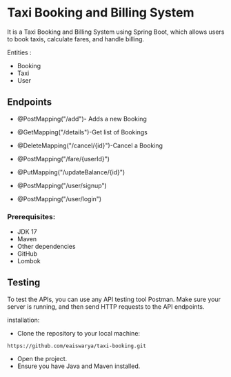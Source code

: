 # Taxi Booking and Billing System

It is a Taxi Booking and Billing System using Spring Boot, which allows users to book taxis, calculate fares, and handle billing.

Entities : 
- Booking
- Taxi
- User


## Endpoints

- @PostMapping("/add")- Adds a new Booking
- @GetMapping("/details")-Get list of Bookings
- @DeleteMapping("/cancel/{id}")-Cancel a Booking
-  @PostMapping("/fare/{userId}")
- @PutMapping("/updateBalance/{id}")

- @PostMapping("/user/signup")
- @PostMapping("/user/login")



### Prerequisites:

- JDK 17
- Maven
- Other dependencies
- GitHub
- Lombok

## Testing

To test the APIs, you can use any API testing tool  Postman. Make sure your server is running, and then send HTTP requests to the API endpoints.


installation:
-  Clone the repository to your local machine:
````
https://github.com/eaiswarya/taxi-booking.git
````
- Open the project.
- Ensure you have Java and Maven installed.
